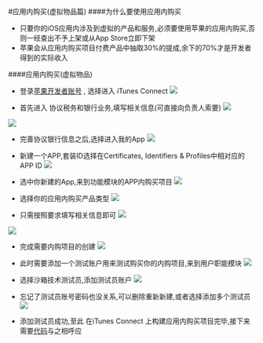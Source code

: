 #应用内购买(虚拟物品篇)
####为什么要使用应用内购买
* 只要你的iOS应用内涉及到虚拟的产品和服务,必须要使用苹果的应用内购买,否则一经查出不予上架或从App Store立即下架
* 苹果会从应用内购买项目付费产品中抽取30%的提成,余下的70%才是开发者得到的实际收入

####应用内购买(虚拟物品)
* 登录[苹果开发者账号](https://developer.apple.com/account) , 选择进入 iTunes Connect
![](media/14621502605110/14621508803107.jpg)

* 首先进入 协议税务和银行业务,填写相关信息(可直接向负责人索要)
![](media/14621502605110/14621509759753.jpg)

![](media/14621502605110/14621512284237.jpg)

* 完善协议银行信息之后,选择进入我的App
![](media/14621502605110/14621513317322.jpg)

* 新建一个APP,套装ID选择在Certificates, Identifiers & Profiles中相对应的APP ID
![](media/14621502605110/14621516819967.jpg)

* 选中你新建的App,来到功能模块的APP内购买项目
![](media/14621502605110/14621534259506.jpg)


* 选择你的应用内购买产品类型
![](media/14621502605110/14621521764067.jpg)

* 只需按照要求填写相关信息即可
![](media/14621502605110/14621523696640.jpg)

![](media/14621502605110/14621524728194.jpg)

* 完成需要内购项目的创建
![](media/14621502605110/14621526307104.jpg)

* 此时需要添加一个测试账户用来测试购买你的内购项目,来到用户职能模块
![](media/14621502605110/14621527784047.jpg)

* 选择沙箱技术测试员,添加测试员账户
![](media/14621502605110/14621528986978.jpg)

* 忘记了测试员账号密码也没关系,可以删除重新新建,或者选择添加多个测试员
![](media/14621502605110/14621530595707.jpg)

* 添加测试员成功,至此 在iTunes Connect 上构建应用内购买项目完毕,接下来需要[代码]()与之相呼应 


